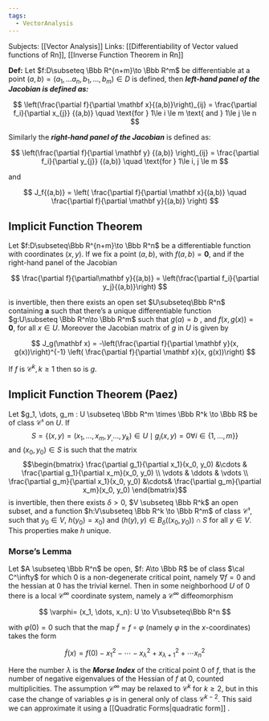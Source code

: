 ```yaml
---
tags:
  - VectorAnalysis
---
```

Subjects: [[Vector Analysis]] 
Links: [[Differentiability of Vector valued functions of Rn]], [[Inverse Function Theorem in Rn]]

**Def:** Let $f:D\subseteq \Bbb R^{n+m}\to \Bbb R^m$ be differentiable at a point ${({a, b}) =(a_1,\dots a_n, b_1, \dots, b_m) \in D}$ is defined, then _********left-hand panel of the Jacobian is defined as:********_

$$ \left(\frac{\partial f}{\partial \mathbf x}{(a,b)}\right)_{ij} = \frac{\partial f_i}{\partial x_{j}} {(a,b)} \quad \text{for } 1\le i \le m \text{ and } 1\le j \le n $$

Similarly the _********right-hand panel of the Jacobian********_ is defined as:

$$ \left(\frac{\partial f}{\partial \mathbf y} {(a,b)} \right)_{ij} = \frac{\partial f_i}{\partial y_{j}} {(a,b)} \quad \text{for } 1\le i, j \le m $$

and

$$ J_f{(a,b)} = \left( \frac{\partial f}{\partial \mathbf x}{(a,b)} \quad \frac{\partial f}{\partial \mathbf y}{(a,b)} \right) $$

## Implicit Function Theorem

Let $f:D\subseteq\Bbb R^{n+m}\to \Bbb R^n$ be a differentiable function with coordinates ${(x,y)}$. If we fix a point ${(a,b)}$, with $f{(a,b) = \mathbf 0}$, and if the right-hand panel of the Jacobian

$$ \frac{\partial f}{\partial\mathbf y}{(a,b)} = \left(\frac{\partial f_i}{\partial y_j}{(a,b)}\right) $$

is invertible, then there exists an open set $U\subseteq\Bbb R^n$ containing $\mathbf{a}$ such that there’s a unique differentiable function $g:U\subseteq \Bbb R^n\to \Bbb R^m$ such that $g({a) =b}$ , and $f(x, g(x)) = \mathbf 0$, for all $x \in U$. Moreover the Jacobian matrix of $g$ in $U$ is given by

$$ J_g(\mathbf x) = -\left(\frac{\partial f}{\partial \mathbf y}(x, g(x))\right)^{-1} \left( \frac{\partial f}{\partial \mathbf x}(x, g(x))\right) $$

If $f$ is $\mathcal C^k, k\ge 1$ then so is $g$.

## Implicit Function Theorem (Paez)

Let $g_1, \dots, g_m : U \subseteq \Bbb R^m \times \Bbb R^k \to \Bbb R$ be of class $\mathcal C¹$ on $U$. If $$S=\{(x, y) = (x_1, \dots, x_m, y_, \dots, y_k) \in U \mid g_i(x, y) = 0 \forall i \in \{1, \dots, m\}\}$$and $(x_0, y_0)  \in S$ is such that the matrix$$\begin{bmatrix}
\frac{\partial g_1}{\partial x_1}(x_0, y_0) &\cdots & \frac{\partial g_1}{\partial x_m}(x_0, y_0) \\
\vdots & \ddots & \vdots \\
\frac{\partial g_m}{\partial x_1}(x_0, y_0) &\cdots& \frac{\partial g_m}{\partial x_m}(x_0, y_0)
\end{bmatrix}$$is invertible, then there exists $\delta>0$, $V \subseteq \Bbb R^k$ an open subset, and a function $h:V\subseteq \Bbb R^k \to \Bbb R^m$ of class $\mathcal C¹$, such that $y_0 \in V$, $h(y_0) = x_0)$ and $(h(y), y) \in B_\delta((x_0, y_0))\cap S$ for all $y\in V$. This properties make $h$ unique.  

### Morse’s Lemma
Let $A \subseteq \Bbb R^n$ be open, $f: A\to \Bbb R$ be of class $\cal C^\infty$ for which $0$ is a non-degenerate critical point, namely $\nabla f = 0$ and the hessian at $0$ has the trivial kernel. Then in some neighborhood $U$ of $0$ there is a local $\mathcal C^\infty$ coordinate system, namely a $\mathcal C^\infty$ diffeomorphism

$$ \varphi= (x_1, \dots, x_n): U \to V\subseteq\Bbb R^n $$

with $\varphi (0) =0$ such that the map $\tilde f = f\circ \varphi$ (namely $\varphi$ in the $x$-coordinates) takes the form

$$ {\tilde f (x) = f(0) - x_1^2 -\cdots -x^2_\lambda +x_{\lambda +1}^2 + \cdots x_n^2} $$

Here the number $\lambda$ is the *********Morse Index********* of the critical point $0$ of $f$, that is the number of negative eigenvalues of the Hessian of $f$ at $0$, counted multiplicities. The assumption $\mathcal C^\infty$ may be relaxed to $\mathcal C^k$ for $k \ge 2$, but in this case the change of variables $\varphi$ is in general only of class $\mathcal C^{k-2}$. This said we can approximate it using a [[Quadratic Forms|quadratic form]] .